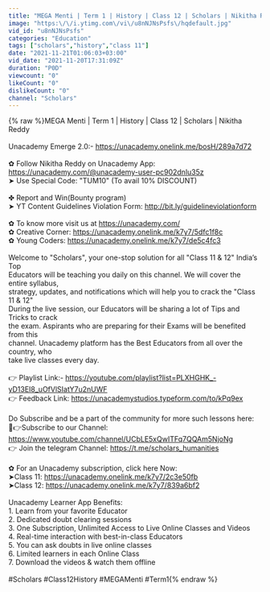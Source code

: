 ```yaml
---
title: "MEGA Menti | Term 1 | History | Class 12 | Scholars | Nikitha Reddy"
image: "https:\/\/i.ytimg.com\/vi\/u8nNJNsPsfs\/hqdefault.jpg"
vid_id: "u8nNJNsPsfs"
categories: "Education"
tags: ["scholars","history","class 11"]
date: "2021-11-21T01:06:03+03:00"
vid_date: "2021-11-20T17:31:09Z"
duration: "P0D"
viewcount: "0"
likeCount: "0"
dislikeCount: "0"
channel: "Scholars"
---
```

{% raw %}MEGA Menti | Term 1 | History | Class 12 | Scholars | Nikitha Reddy<br /><br />Unacademy Emerge 2.0:- <a rel="nofollow" target="blank" href="https://unacademy.onelink.me/bosH/289a7d72">https://unacademy.onelink.me/bosH/289a7d72</a><br /><br />✿ Follow Nikitha Reddy on Unacademy App: <a rel="nofollow" target="blank" href="https://unacademy.com/@unacademy-user-pc902dnlu35z">https://unacademy.com/@unacademy-user-pc902dnlu35z</a><br />➤ Use Special Code: &quot;TUM10&quot; (To avail 10% DISCOUNT)<br /><br />✤ Report and Win(Bounty program)<br />➤ YT Content Guidelines Violation Form: <a rel="nofollow" target="blank" href="http://bit.ly/guidelineviolationform">http://bit.ly/guidelineviolationform</a><br /><br />✿ To know more visit us at <a rel="nofollow" target="blank" href="https://unacademy.com/​">https://unacademy.com/​</a><br />✿ Creative Corner: <a rel="nofollow" target="blank" href="https://unacademy.onelink.me/k7y7/5dfc1f8c">https://unacademy.onelink.me/k7y7/5dfc1f8c</a><br />✿ Young Coders: <a rel="nofollow" target="blank" href="https://unacademy.onelink.me/k7y7/de5c4fc3">https://unacademy.onelink.me/k7y7/de5c4fc3</a><br /><br />Welcome to &quot;Scholars&quot;, your one-stop solution for all &quot;Class 11 &amp; 12&quot; India’s Top<br />Educators will be teaching you daily on this channel. We will cover the entire syllabus,<br />strategy, updates, and notifications which will help you to crack the &quot;Class 11 &amp; 12&quot;<br />During the live session, our Educators will be sharing a lot of Tips and Tricks to crack<br />the exam. Aspirants who are preparing for their Exams will be benefited from this<br />channel. Unacademy platform has the Best Educators from all over the country, who<br />take live classes every day.<br /><br />👉  Playlist Link:- <a rel="nofollow" target="blank" href="https://youtube.com/playlist?list=PLXHGHK_-yD13EI8_uOfVlSIatY7u2nUWF">https://youtube.com/playlist?list=PLXHGHK_-yD13EI8_uOfVlSIatY7u2nUWF</a><br />👉 Feedback Link: <a rel="nofollow" target="blank" href="https://unacademystudios.typeform.com/to/kPq9ex">https://unacademystudios.typeform.com/to/kPq9ex</a><br /><br />Do Subscribe and be a part of the community for more such lessons here:<br />🔴👉Subscribe to our Channel: <a rel="nofollow" target="blank" href="https://www.youtube.com/channel/UCbLE5xQwITFq7QQAm5NjoNg">https://www.youtube.com/channel/UCbLE5xQwITFq7QQAm5NjoNg</a> <br />👉 Join the telegram Channel: <a rel="nofollow" target="blank" href="https://t.me/scholars_humanities">https://t.me/scholars_humanities</a><br /><br />✿ For an Unacademy subscription, click here Now:<br />➤Class 11: <a rel="nofollow" target="blank" href="https://unacademy.onelink.me/k7y7/2c3e50fb">https://unacademy.onelink.me/k7y7/2c3e50fb</a><br />➤Class 12: <a rel="nofollow" target="blank" href="https://unacademy.onelink.me/k7y7/839a6bf2">https://unacademy.onelink.me/k7y7/839a6bf2</a><br /><br />Unacademy Learner App Benefits:<br />1. Learn from your favorite Educator<br />2. Dedicated doubt clearing sessions<br />3. One Subscription, Unlimited Access to Live Online Classes and Videos<br />4. Real-time interaction with best-in-class Educators<br />5. You can ask doubts in live online classes                        <br />6. Limited learners in each Online Class<br />7. Download the videos &amp; watch them offline<br /><br />#Scholars #Class12History  #MEGAMenti #Term1{% endraw %}
